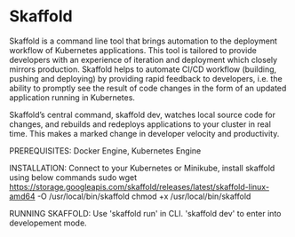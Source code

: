 # Skaffold

Skaffold is a command line tool that brings automation to the deployment workflow of Kubernetes applications. This tool is tailored to provide developers with an experience of iteration and deployment which closely mirrors production. Skaffold helps to automate CI/CD workflow (building, pushing and deploying) by providing rapid feedback to developers, i.e. the ability to promptly see the result of code changes in the form of an updated application running in Kubernetes.

Skaffold’s central command, skaffold dev, watches local source code for changes, and rebuilds and redeploys applications to your cluster in real time. This makes a marked change in developer velocity and productivity.

PREREQUISITES: Docker Engine, Kubernetes Engine

INSTALLATION: Connect to your Kubernetes or Minikube, install skaffold using below commands
sudo wget https://storage.googleapis.com/skaffold/releases/latest/skaffold-linux-amd64  -O /usr/local/bin/skaffold 
chmod +x  /usr/local/bin/skaffold

RUNNING SKAFFOLD: Use 'skaffold run' in CLI. 'skaffold dev' to enter into developement mode.
